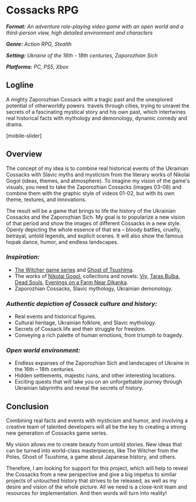 
# Cossacks RPG

***Format:** An adventure role-playing video game with an open world and a third-person view, high detailed environment and characters*

***Genre:** Action RPG, Stealth*

***Setting:** Ukraine of the 16th - 18th centuries, Zaporozhian Sich*

***Platforms:** PC, PS5, Xbox*

## **Logline**

A mighty Zaporozhian Cossack with a tragic past and the unexplored potential of otherworldly powers  travels through cities, trying to unravel the secrets of a fascinating mystical story and his own past, which intertwines real historical facts with mythology and demonology, dynamic comedy and drama.

[mobile-slider]

## **Overview**

The concept of my idea is to combine real historical events of the Ukrainian Cossacks with Slavic myths and mysticism from the literary works of Nikolai Gogol (ideas, themes, and atmosphere). To imagine my vision of the game's visuals, you need to take the Zaporozhian Cossacks (images 03-08) and combine them with the graphic style of videos 01-02, but with its own theme, textures, and innovations.

The result will be a game that brings to life the history of the Ukrainian Cossacks and the Zaporozhian Sich. My goal is to popularize a new vision of that period and show the images of different Cossacks in a new style. Openly depicting the whole essence of that era – bloody battles, cruelty, betrayal, untold legends, and explicit scenes. It will also show the famous hopak dance, humor, and endless landscapes.

### ***Inspiration:***

- [The Witcher game series](https://en.wikipedia.org/wiki/The_Witcher_(video_game_series)) and [Ghost of Tsushima](https://en.wikipedia.org/wiki/Ghost_of_Tsushima).
- The works of [Nikolai Gogol](https://en.wikipedia.org/wiki/Nikolai_Gogol), collections and novels: [Viy](https://en.wikipedia.org/wiki/Viy_(story)), [Taras Bulba](https://en.wikipedia.org/wiki/Taras_Bulba), [Dead Souls](https://en.wikipedia.org/wiki/Dead_Souls), [Evenings on a Farm Near Dikanka](https://en.wikipedia.org/wiki/Evenings_on_a_Farm_Near_Dikanka).
- Zaporozhian Cossacks, Slavic mythology, Ukrainian demonology.

### ***Authentic depiction of Cossack culture and history:***

- Real events and historical figures.
- Cultural heritage, Ukrainian folklore, and Slavic mythology.
- Secrets of Cossack life and their struggle for freedom.
- Conveying a rich palette of human emotions, from triumph to tragedy.

### ***Open world environment:***

- Endless expanses of the Zaporozhian Sich and landscapes of Ukraine in the 16th – 18th centuries.
- Hidden settlements, majestic ruins, and other interesting locations.
- Exciting quests that will take you on an unforgettable journey through Ukrainian labyrinths and reveal the secrets of history.

## **Conclusion**

Combining real facts and events with mysticism and humor, and involving a creative team of talented developers will all be the key to creating a strong new generation of Cossacks game series.

My vision allows me to create beauty from untold stories. New ideas that can be turned into world-class masterpieces, like The Witcher from the Poles, Ghost of Tsushima, a game about Japanese history, and others.

Therefore, I am looking for support for this project, which will help to reveal the Cossacks from a new perspective and give a big impetus to similar projects of untouched history that strives to be released, as well as my desire and vision of the whole picture. All we need is a close-knit team and resources for implementation. And then words will turn into reality!